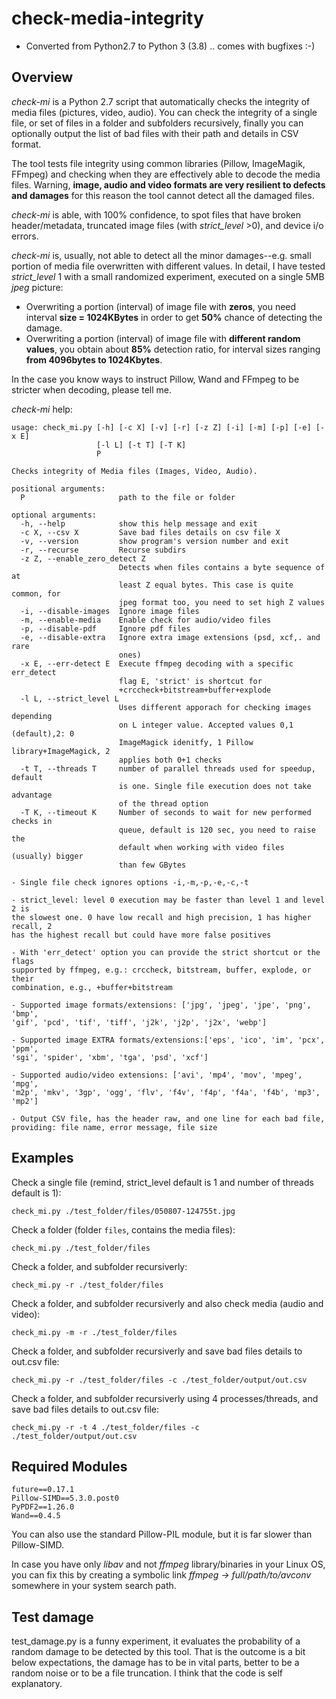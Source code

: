 # check-media-integrity

- Converted from Python2.7 to Python 3 (3.8) .. comes with bugfixes :-)

## Overview
*check-mi* is a Python 2.7 script that automatically checks the integrity of media files (pictures, video, audio).
You can check the integrity of a single file, or set of files in a folder and subfolders recursively, finally you can optionally output the list of bad files with their path and details in CSV format. 

The tool tests file integrity using common libraries (Pillow, ImageMagik, FFmpeg) and checking when they are effectively able to decode the media files.
Warning, **image, audio and video formats are very resilient to defects and damages** for this reason the tool cannot detect all the damaged files.

*check-mi* is able, with 100% confidence, to spot files that have broken header/metadata, truncated image files (with *strict_level* >0), and device i/o errors.

*check-mi* is, usually, not able to detect all the minor damages--e.g. small portion of media file overwritten with different values.
In detail, I have tested *strict_level* 1 with a small randomized experiment, executed on a single 5MB *jpeg* picture:
- Overwriting a portion (interval) of image file with **zeros**, you need interval **size = 1024KBytes** in order to get **50%** chance of detecting the damage.
- Overwriting a portion (interval) of image file with **different random values**, you obtain about **85%** detection ratio, for interval sizes ranging **from 4096bytes to 1024Kbytes**.

In the case you know ways to instruct Pillow, Wand and FFmpeg to be stricter when decoding, please tell me.

*check-mi* help:
```
usage: check_mi.py [-h] [-c X] [-v] [-r] [-z Z] [-i] [-m] [-p] [-e] [-x E]
                   [-l L] [-t T] [-T K]
                   P

Checks integrity of Media files (Images, Video, Audio).

positional arguments:
  P                     path to the file or folder

optional arguments:
  -h, --help            show this help message and exit
  -c X, --csv X         Save bad files details on csv file X
  -v, --version         show program's version number and exit
  -r, --recurse         Recurse subdirs
  -z Z, --enable_zero_detect Z
                        Detects when files contains a byte sequence of at
                        least Z equal bytes. This case is quite common, for
                        jpeg format too, you need to set high Z values
  -i, --disable-images  Ignore image files
  -m, --enable-media    Enable check for audio/video files
  -p, --disable-pdf     Ignore pdf files
  -e, --disable-extra   Ignore extra image extensions (psd, xcf,. and rare
                        ones)
  -x E, --err-detect E  Execute ffmpeg decoding with a specific err_detect
                        flag E, 'strict' is shortcut for
                        +crccheck+bitstream+buffer+explode
  -l L, --strict_level L
                        Uses different apporach for checking images depending
                        on L integer value. Accepted values 0,1 (default),2: 0
                        ImageMagick idenitfy, 1 Pillow library+ImageMagick, 2
                        applies both 0+1 checks
  -t T, --threads T     number of parallel threads used for speedup, default
                        is one. Single file execution does not take advantage
                        of the thread option
  -T K, --timeout K     Number of seconds to wait for new performed checks in
                        queue, default is 120 sec, you need to raise the
                        default when working with video files (usually) bigger
                        than few GBytes

- Single file check ignores options -i,-m,-p,-e,-c,-t

- strict_level: level 0 execution may be faster than level 1 and level 2 is
the slowest one. 0 have low recall and high precision, 1 has higher recall, 2
has the highest recall but could have more false positives

- With 'err_detect' option you can provide the strict shortcut or the flags
supported by ffmpeg, e.g.: crccheck, bitstream, buffer, explode, or their
combination, e.g., +buffer+bitstream

- Supported image formats/extensions: ['jpg', 'jpeg', 'jpe', 'png', 'bmp',
'gif', 'pcd', 'tif', 'tiff', 'j2k', 'j2p', 'j2x', 'webp']

- Supported image EXTRA formats/extensions:['eps', 'ico', 'im', 'pcx', 'ppm',
'sgi', 'spider', 'xbm', 'tga', 'psd', 'xcf']

- Supported audio/video extensions: ['avi', 'mp4', 'mov', 'mpeg', 'mpg',
'm2p', 'mkv', '3gp', 'ogg', 'flv', 'f4v', 'f4p', 'f4a', 'f4b', 'mp3', 'mp2']

- Output CSV file, has the header raw, and one line for each bad file,
providing: file name, error message, file size
```
## Examples

Check a single file (remind, strict_level default is 1 and number of threads default is 1):

```check_mi.py ./test_folder/files/050807-124755t.jpg```

Check a folder (folder ```files```, contains the media files):

```check_mi.py ./test_folder/files```

Check a folder, and subfolder recursiverly:

```check_mi.py -r ./test_folder/files```

Check a folder, and subfolder recursiverly and also check media (audio and video):

```check_mi.py -m -r ./test_folder/files```

Check a folder, and subfolder recursiverly and save bad files details to out.csv file:

```check_mi.py -r ./test_folder/files -c ./test_folder/output/out.csv```

Check a folder, and subfolder recursiverly using 4 processes/threads, and save bad files details to out.csv file:

```check_mi.py -r -t 4 ./test_folder/files -c ./test_folder/output/out.csv```
## Required Modules

```ffmpeg-python==0.1.17
future==0.17.1
Pillow-SIMD==5.3.0.post0
PyPDF2==1.26.0
Wand==0.4.5
```
You can also use the standard Pillow-PIL module, but it is far slower than Pillow-SIMD.

In case you have only *libav* and not *ffmpeg* library/binaries in your Linux OS, you can fix this by creating a symbolic link *ffmpeg -> full/path/to/avconv* somewhere in your system search path.

## Test damage
test_damage.py is a funny experiment, it evaluates the probability of a random damage to be detected by this tool.
That is the outcome is a bit below expectations, the damage has to be in vital parts, better to be a random noise or to be a file truncation.
I think that the code is self explanatory.
